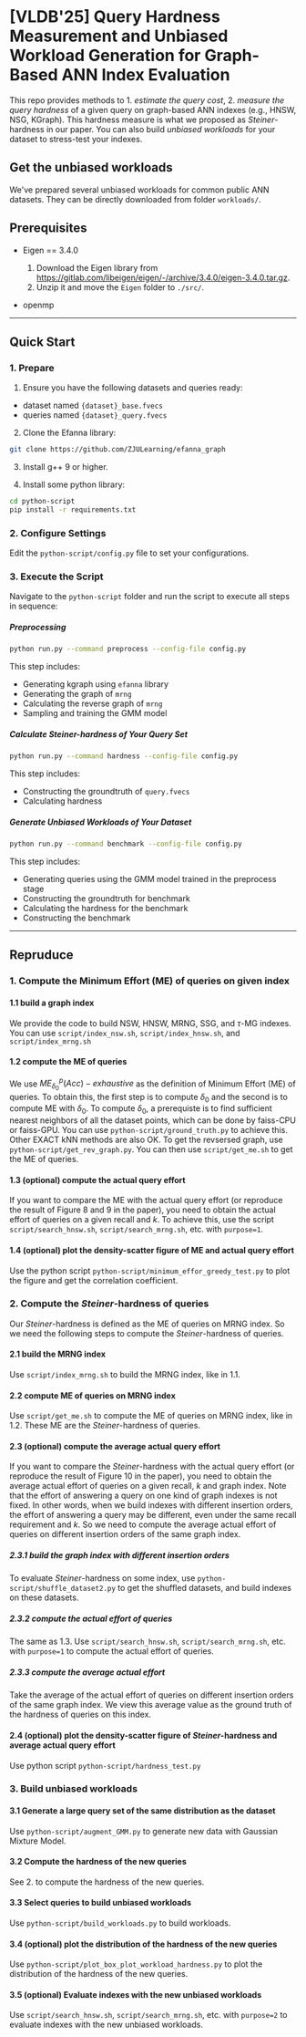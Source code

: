 # [VLDB'25] Query Hardness Measurement and Unbiased Workload Generation for Graph-Based ANN Index Evaluation

This repo provides methods to 1. *estimate the query cost*, 2. *measure the query hardness* of a given query on graph-based ANN indexes (e.g., HNSW, NSG, KGraph).
This hardness measure is what we proposed as $Steiner$-hardness in our paper.
You can also build *unbiased workloads* for your dataset to stress-test your indexes.

## Get the unbiased workloads

We've prepared several unbiased workloads for common public ANN datasets. They can be directly downloaded from folder `workloads/`.


## Prerequisites

* Eigen == 3.4.0
    1. Download the Eigen library from https://gitlab.com/libeigen/eigen/-/archive/3.4.0/eigen-3.4.0.tar.gz.
    2. Unzip it and move the `Eigen` folder to `./src/`.
    
* openmp

---

## Quick Start

### 1. Prepare

1. Ensure you have the following datasets and queries ready:
- dataset named `{dataset}_base.fvecs`
- queries named `{dataset}_query.fvecs`

2. Clone the Efanna library:

```bash
git clone https://github.com/ZJULearning/efanna_graph
```

3. Install g++ 9 or higher.

4. Install some python library:

```bash
cd python-script
pip install -r requirements.txt
```

### 2. Configure Settings

Edit the `python-script/config.py` file to set your configurations.

### 3. Execute the Script

Navigate to the `python-script` folder and run the script to execute all steps in sequence:

##### Preprocessing

```bash
python run.py --command preprocess --config-file config.py
```

This step includes:
- Generating kgraph using `efanna` library
- Generating the graph of `mrng`
- Calculating the reverse graph of `mrng`
- Sampling and training the GMM model

##### Calculate $Steiner$-hardness of Your Query Set

```bash
python run.py --command hardness --config-file config.py
```

This step includes:
- Constructing the groundtruth of `query.fvecs`
- Calculating hardness

##### Generate Unbiased Workloads of Your Dataset

```bash
python run.py --command benchmark --config-file config.py
```

This step includes:
- Generating queries using the GMM model trained in the preprocess stage
- Constructing the groundtruth for benchmark
- Calculating the hardness for the benchmark
- Constructing the benchmark

---

## Repruduce

### 1. Compute the Minimum Effort (ME) of queries on given index

#### 1.1 build a graph index
We provide the code to build NSW, HNSW, MRNG, SSG, and $\tau$-MG indexes.
You can use `script/index_nsw.sh`, `script/index_hnsw.sh`, and `script/index_mrng.sh`

#### 1.2 compute the ME of queries
We use $ME_{\delta_0}^p(Acc)-exhaustive$ as the definition of Minimum Effort (ME) of queries.
To obtain this, the first step is to compute $\delta_0$ and the second is to compute ME with $\delta_0$.
To compute $\delta_0$, a prerequiste is to find sufficient nearest neighbors of all the dataset points, which can be done by faiss-CPU or faiss-GPU. You can use `python-script/ground_truth.py` to achieve this. Other EXACT kNN methods are also OK.
To get the revsersed graph, use `python-script/get_rev_graph.py`.
You can then use `script/get_me.sh` to get the ME of queries.

#### 1.3 (optional) compute the actual query effort
If you want to compare the ME with the actual query effort (or reproduce the result of Figure 8 and 9 in the paper), you need to obtain the actual effort of queries on a given recall and $k$.
To achieve this, use the script `script/search_hnsw.sh`, `script/search_mrng.sh`, etc. with `purpose=1`.

#### 1.4 (optional) plot the density-scatter figure of ME and actual query effort
Use the python script `python-script/minimum_effor_greedy_test.py` to plot the figure and get the correlation coefficient.

### 2. Compute the $Steiner$-hardness of queries
Our $Steiner$-hardness is defined as the ME of queries on MRNG index.
So we need the following steps to compute the $Steiner$-hardness of queries.

#### 2.1 build the MRNG index
Use `script/index_mrng.sh` to build the MRNG index, like in 1.1.

#### 2.2 compute ME of queries on MRNG index
Use `script/get_me.sh` to compute the ME of queries on MRNG index, like in 1.2.
These ME are the $Steiner$-hardness of queries.

#### 2.3 (optional) compute the average actual query effort
If you want to compare the $Steiner$-hardness with the actual query effort (or reproduce the result of Figure 10 in the paper), you need to obtain the average actual effort of queries on a given recall, $k$ and graph index.
Note that the effort of answering a query on one kind of graph indexes is not fixed.
In other words, when we build indexes with different insertion orders, the effort of answering a query may be different, even under the same recall requirement and $k$.
So we need to compute the average actual effort of queries on different insertion orders of the same graph index.

##### 2.3.1 build the graph index with different insertion orders
To evaluate $Steiner$-hardness on some index, use `python-script/shuffle_dataset2.py` to get the shuffled datasets, and build indexes on these datasets.

##### 2.3.2 compute the actual effort of queries
The same as 1.3. Use `script/search_hnsw.sh`, `script/search_mrng.sh`, etc. with `purpose=1` to compute the actual effort of queries.

##### 2.3.3 compute the average actual effort
Take the average of the actual effort of queries on different insertion orders of the same graph index.
We view this average value as the ground truth of the hardness of queries on this index.

#### 2.4 (optional) plot the density-scatter figure of $Steiner$-hardness and average actual query effort
Use python script `python-script/hardness_test.py`

### 3. Build unbiased workloads

#### 3.1 Generate a large query set of the same distribution as the dataset
Use `python-script/augment_GMM.py` to generate new data with Gaussian Mixture Model.

#### 3.2 Compute the hardness of the new queries
See 2. to compute the hardness of the new queries.

#### 3.3 Select queries to build unbiased workloads
Use `python-script/build_workloads.py` to build workloads.

#### 3.4 (optional) plot the distribution of the hardness of the new queries
Use `python-script/plot_box_plot_workload_hardness.py` to plot the distribution of the hardness of the new queries.

#### 3.5 (optional) Evaluate indexes with the new unbiased workloads
Use `script/search_hnsw.sh`, `script/search_mrng.sh`, etc. with `purpose=2` to evaluate indexes with the new unbiased workloads.
